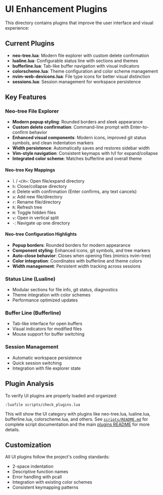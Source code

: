 # UI Enhancement Plugins

This directory contains plugins that improve the user interface and visual experience:

## Current Plugins

- **neo-tree.lua**: Modern file explorer with custom delete confirmation
- **lualine.lua**: Configurable status line with sections and themes
- **bufferline.lua**: Tab-like buffer navigation with visual indicators
- **colorscheme.lua**: Theme configuration and color scheme management
- **nvim-web-devicons.lua**: File type icons for better visual distinction
- **sessions.lua**: Session management for workspace persistence

## Key Features

### Neo-tree File Explorer
- **Modern popup styling**: Rounded borders and sleek appearance
- **Custom delete confirmation**: Command-line prompt with Enter-to-confirm behavior
- **Enhanced visual components**: Modern icons, improved git status symbols, and clean indentation markers
- **Width persistence**: Automatically saves and restores sidebar width
- **Vim-style navigation**: Consistent keymaps with h/l for expand/collapse
- **Integrated color scheme**: Matches bufferline and overall theme

#### Neo-tree Key Mappings
- `l` / `<CR>`: Open file/expand directory
- `h`: Close/collapse directory
- `d`: Delete with confirmation (Enter confirms, any text cancels)
- `a`: Add new file/directory
- `r`: Rename file/directory
- `R`: Refresh tree
- `H`: Toggle hidden files
- `v`: Open in vertical split
- `-`: Navigate up one directory

#### Neo-tree Configuration Highlights
- **Popup borders**: Rounded borders for modern appearance
- **Component styling**: Enhanced icons, git symbols, and tree markers
- **Auto-close behavior**: Closes when opening files (mimics nvim-tree)
- **Color integration**: Coordinates with bufferline and theme colors
- **Width management**: Persistent width tracking across sessions

### Status Line (Lualine)
- Modular sections for file info, git status, diagnostics
- Theme integration with color schemes
- Performance optimized updates

### Buffer Line (Bufferline)
- Tab-like interface for open buffers
- Visual indicators for modified files
- Mouse support for buffer switching

### Session Management
- Automatic workspace persistence
- Quick session switching
- Integration with file explorer state

## Plugin Analysis

To verify UI plugins are properly loaded and organized:

```vim
:luafile scripts/check_plugins.lua
```

This will show the UI category with plugins like neo-tree.lua, lualine.lua, bufferline.lua, colorscheme.lua, and others. See [`scripts/README.md`](../../../scripts/README.md) for complete script documentation and the main [plugins README](../README.md#plugin-analysis-and-maintenance) for more details.

## Customization

All UI plugins follow the project's coding standards:
- 2-space indentation
- Descriptive function names
- Error handling with pcall
- Integration with existing color schemes
- Consistent keymapping patterns